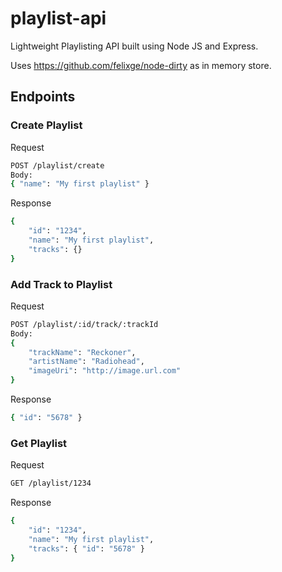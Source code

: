 # playlist-api

Lightweight Playlisting API built using Node JS and Express.

Uses https://github.com/felixge/node-dirty as in memory store.

## Endpoints

### Create Playlist
Request
```bash
POST /playlist/create
Body:
{ "name": "My first playlist" }
```

Response
``` bash
{
	"id": "1234",
	"name": "My first playlist",
	"tracks": {}
}
```

### Add Track to Playlist
Request
```bash
POST /playlist/:id/track/:trackId
Body:
{ 
	"trackName": "Reckoner",
	"artistName": "Radiohead",
	"imageUri": "http://image.url.com" 
}
````
Response
``` bash
{ "id": "5678" }
```

### Get Playlist
Request
```bash
GET /playlist/1234
````
Response
``` bash
{
	"id": "1234",
	"name": "My first playlist",
	"tracks": { "id": "5678" }
}
```

